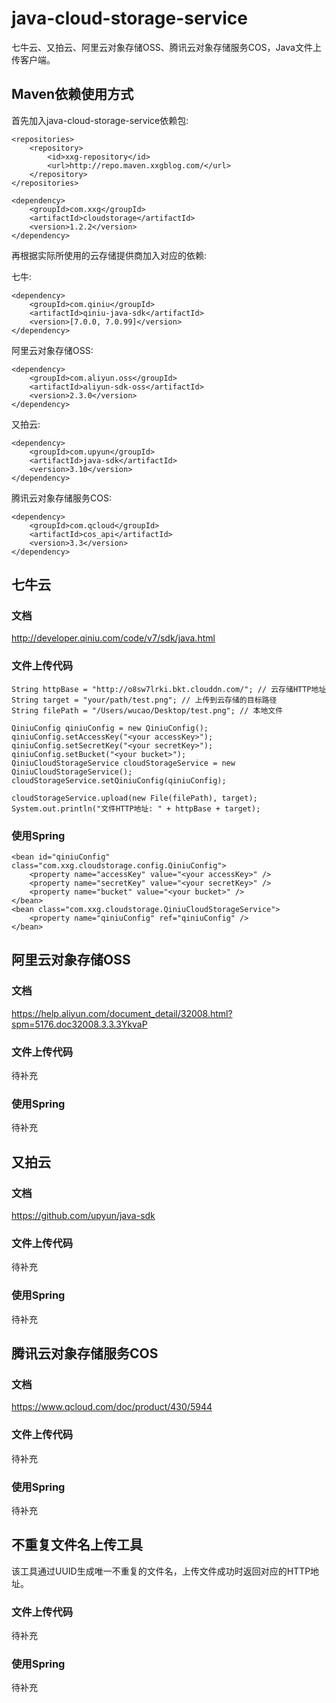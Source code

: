 # java-cloud-storage-service
七牛云、又拍云、阿里云对象存储OSS、腾讯云对象存储服务COS，Java文件上传客户端。

## Maven依赖使用方式
首先加入java-cloud-storage-service依赖包:
```
<repositories>
    <repository>
        <id>xxg-repository</id>
        <url>http://repo.maven.xxgblog.com/</url>
    </repository>
</repositories>
```
```
<dependency>
    <groupId>com.xxg</groupId>
    <artifactId>cloudstorage</artifactId>
    <version>1.2.2</version>
</dependency>
```
再根据实际所使用的云存储提供商加入对应的依赖:

七牛:
```
<dependency>
    <groupId>com.qiniu</groupId>
    <artifactId>qiniu-java-sdk</artifactId>
    <version>[7.0.0, 7.0.99]</version>
</dependency>
```
阿里云对象存储OSS:
```
<dependency>
    <groupId>com.aliyun.oss</groupId>
    <artifactId>aliyun-sdk-oss</artifactId>
    <version>2.3.0</version>
</dependency>
```
又拍云:
```
<dependency>
    <groupId>com.upyun</groupId>
    <artifactId>java-sdk</artifactId>
    <version>3.10</version>
</dependency>
```
腾讯云对象存储服务COS:
```
<dependency>
    <groupId>com.qcloud</groupId>
    <artifactId>cos_api</artifactId>
    <version>3.3</version>
</dependency>
```

## 七牛云
### 文档
http://developer.qiniu.com/code/v7/sdk/java.html

### 文件上传代码
```
String httpBase = "http://o8sw7lrki.bkt.clouddn.com/"; // 云存储HTTP地址
String target = "your/path/test.png"; // 上传到云存储的目标路径
String filePath = "/Users/wucao/Desktop/test.png"; // 本地文件

QiniuConfig qiniuConfig = new QiniuConfig();
qiniuConfig.setAccessKey("<your accessKey>");
qiniuConfig.setSecretKey("<your secretKey>");
qiniuConfig.setBucket("<your bucket>");
QiniuCloudStorageService cloudStorageService = new QiniuCloudStorageService();
cloudStorageService.setQiniuConfig(qiniuConfig);

cloudStorageService.upload(new File(filePath), target);
System.out.println("文件HTTP地址: " + httpBase + target);
```
### 使用Spring
```
<bean id="qiniuConfig" class="com.xxg.cloudstorage.config.QiniuConfig">
    <property name="accessKey" value="<your accessKey>" />
    <property name="secretKey" value="<your secretKey>" />
    <property name="bucket" value="<your bucket>" />
</bean>
<bean class="com.xxg.cloudstorage.QiniuCloudStorageService">
    <property name="qiniuConfig" ref="qiniuConfig" />
</bean>
```

## 阿里云对象存储OSS
### 文档
https://help.aliyun.com/document_detail/32008.html?spm=5176.doc32008.3.3.3YkvaP

### 文件上传代码
待补充
### 使用Spring
待补充

## 又拍云
### 文档
https://github.com/upyun/java-sdk

### 文件上传代码
待补充

### 使用Spring
待补充

## 腾讯云对象存储服务COS
### 文档
https://www.qcloud.com/doc/product/430/5944

### 文件上传代码
待补充

### 使用Spring
待补充

## 不重复文件名上传工具

该工具通过UUID生成唯一不重复的文件名，上传文件成功时返回对应的HTTP地址。

### 文件上传代码
待补充

### 使用Spring
待补充
